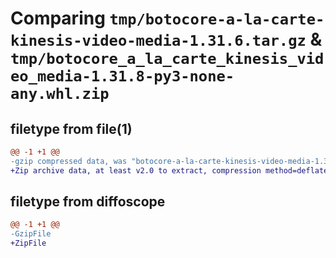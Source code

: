 # Comparing `tmp/botocore-a-la-carte-kinesis-video-media-1.31.6.tar.gz` & `tmp/botocore_a_la_carte_kinesis_video_media-1.31.8-py3-none-any.whl.zip`

## filetype from file(1)

```diff
@@ -1 +1 @@
-gzip compressed data, was "botocore-a-la-carte-kinesis-video-media-1.31.6.tar", last modified: Thu Jul 20 01:20:26 2023, max compression
+Zip archive data, at least v2.0 to extract, compression method=deflate
```

## filetype from diffoscope

```diff
@@ -1 +1 @@
-GzipFile
+ZipFile
```

